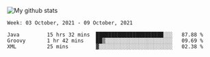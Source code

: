 ![My github stats](https://github-readme-stats.vercel.app/api?username=romvoid95&theme=gruvbox&include_all_commits=true&show_icons=true")

<!--START_SECTION:waka-->
```text
Week: 03 October, 2021 - 09 October, 2021

Java         15 hrs 32 mins  ██████████████████████░░░   87.88 % 
Groovy       1 hr 42 mins    ██▒░░░░░░░░░░░░░░░░░░░░░░   09.69 % 
XML          25 mins         ▓░░░░░░░░░░░░░░░░░░░░░░░░   02.38 % 
```
<!--END_SECTION:waka-->
